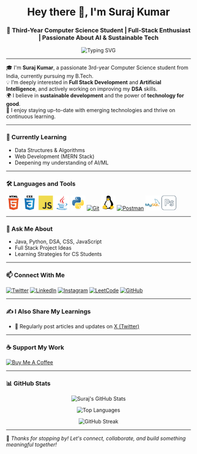 <h1 align="center">Hey there 👋, I'm Suraj Kumar</h1>
<h3 align="center">🚀 Third-Year Computer Science Student | Full-Stack Enthusiast | Passionate About AI & Sustainable Tech</h3>

<p align="center">
  <img src="https://readme-typing-svg.demolab.com?font=Fira+Code&size=20&pause=1000&color=00C6FF&center=true&vCenter=true&width=600&lines=Learning+DSA+%26+Web+Development;Exploring+AI+%26+Full+Stack;Believer+in+Sustainable+Tech;Always+Learning+%F0%9F%8C%B1" alt="Typing SVG" />
</p>

---

🎓 I'm **Suraj Kumar**, a passionate 3rd-year Computer Science student from India, currently pursuing my B.Tech.  
💡 I’m deeply interested in **Full Stack Development** and **Artificial Intelligence**, and actively working on improving my **DSA** skills.  
🌍 I believe in **sustainable development** and the power of **technology for good**.  
🌱 I enjoy staying up-to-date with emerging technologies and thrive on continuous learning.

---

### 🔧 Currently Learning
- Data Structures & Algorithms
- Web Development (MERN Stack)
- Deepening my understanding of AI/ML

---

### 🛠️ Languages and Tools
<p align="left">
  <a href="#"><img src="https://raw.githubusercontent.com/devicons/devicon/master/icons/html5/html5-original-wordmark.svg" alt="HTML5" width="40" height="40"/></a>
  <a href="#"><img src="https://raw.githubusercontent.com/devicons/devicon/master/icons/css3/css3-original-wordmark.svg" alt="CSS3" width="40" height="40"/></a>
  <a href="#"><img src="https://raw.githubusercontent.com/devicons/devicon/master/icons/javascript/javascript-original.svg" alt="JavaScript" width="40" height="40"/></a>
  <a href="#"><img src="https://raw.githubusercontent.com/devicons/devicon/master/icons/java/java-original.svg" alt="Java" width="40" height="40"/></a>
  <a href="#"><img src="https://raw.githubusercontent.com/devicons/devicon/master/icons/python/python-original.svg" alt="Python" width="40" height="40"/></a>
  <a href="#"><img src="https://www.vectorlogo.zone/logos/git-scm/git-scm-icon.svg" alt="Git" width="40" height="40"/></a>
  <a href="#"><img src="https://raw.githubusercontent.com/devicons/devicon/master/icons/linux/linux-original.svg" alt="Linux" width="40" height="40"/></a>
  <a href="#"><img src="https://www.vectorlogo.zone/logos/getpostman/getpostman-icon.svg" alt="Postman" width="40" height="40"/></a>
  <a href="#"><img src="https://raw.githubusercontent.com/devicons/devicon/master/icons/mysql/mysql-original-wordmark.svg" alt="MySQL" width="40" height="40"/></a>
  <a href="#"><img src="https://raw.githubusercontent.com/devicons/devicon/master/icons/photoshop/photoshop-line.svg" alt="Photoshop" width="40" height="40"/></a>
</p>

---

### 💬 Ask Me About
- Java, Python, DSA, CSS, JavaScript
- Full Stack Project Ideas
- Learning Strategies for CS Students

---

### 📫 Connect With Me
<p align="left">
  <a href="https://twitter.com/sgiione" target="blank"><img src="https://raw.githubusercontent.com/rahuldkjain/github-profile-readme-generator/master/src/images/icons/Social/twitter.svg" alt="Twitter" height="30" width="40" /></a>
  <a href="https://www.linkedin.com/in/suraj-kumar-930b47235/" target="blank"><img src="https://raw.githubusercontent.com/rahuldkjain/github-profile-readme-generator/master/src/images/icons/Social/linked-in-alt.svg" alt="LinkedIn" height="30" width="40" /></a>
  <a href="https://instagram.com/_suraj__gupta___sg" target="blank"><img src="https://raw.githubusercontent.com/rahuldkjain/github-profile-readme-generator/master/src/images/icons/Social/instagram.svg" alt="Instagram" height="30" width="40" /></a>
  <a href="https://leetcode.com/u/Suraj_Kr1/" target="blank"><img src="https://raw.githubusercontent.com/rahuldkjain/github-profile-readme-generator/master/src/images/icons/Social/leet-code.svg" alt="LeetCode" height="30" width="40" /></a>
  <a href="https://github.com/Sg-suraj" target="blank"><img src="https://cdn-icons-png.flaticon.com/512/25/25231.png" alt="GitHub" height="30" width="40" /></a>
</p>

---

### ✍️ I Also Share My Learnings
- 📓 Regularly post articles and updates on [X (Twitter)](https://x.com/sgiione)

---

### ☕ Support My Work
<p><a href="https://buymeacoffee.com/thesurajgupta"><img src="https://cdn.buymeacoffee.com/buttons/v2/default-yellow.png" height="50" width="210" alt="Buy Me A Coffee" /></a></p>

---

### 📊 GitHub Stats

<p align="center">
  <img src="https://github-readme-stats.vercel.app/api?username=sg-suraj&show_icons=true&locale=en" alt="Suraj's GitHub Stats" />
</p>
<p align="center">
  <img src="https://github-readme-stats.vercel.app/api/top-langs?username=sg-suraj&show_icons=true&locale=en&layout=compact" alt="Top Languages" />
</p>
<p align="center">
  <img src="https://github-readme-streak-stats.herokuapp.com/?user=sg-suraj" alt="GitHub Streak" />
</p>

---

🌟 *Thanks for stopping by! Let's connect, collaborate, and build something meaningful together!*
